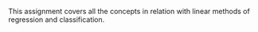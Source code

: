 This assignment covers all the concepts in relation with linear methods of regression and classification.
